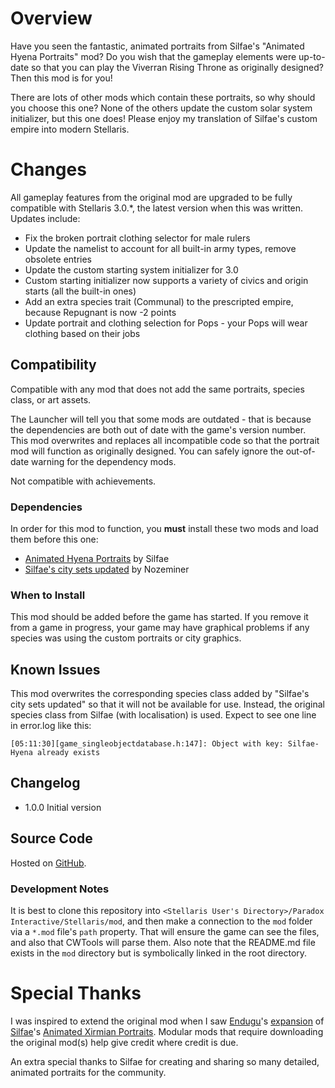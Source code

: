 # Overview

Have you seen the fantastic, animated portraits from Silfae's "Animated Hyena Portraits" mod?  Do you wish that the gameplay elements were up-to-date so that you can play the Viverran Rising Throne as originally designed?  Then this mod is for you!

There are lots of other mods which contain these portraits, so why should you choose this one?  None of the others update the custom solar system initializer, but this one does!  Please enjoy my translation of Silfae's custom empire into modern Stellaris.

# Changes

All gameplay features from the original mod are upgraded to be fully compatible with Stellaris 3.0.*, the latest version when this was written.  Updates include:

* Fix the broken portrait clothing selector for male rulers
* Update the namelist to account for all built-in army types, remove obsolete entries
* Update the custom starting system initializer for 3.0
* Custom starting initializer now supports a variety of civics and origin starts (all the built-in ones)
* Add an extra species trait (Communal) to the prescripted empire, because Repugnant is now -2 points
* Update portrait and clothing selection for Pops - your Pops will wear clothing based on their jobs

## Compatibility

Compatible with any mod that does not add the same portraits, species class, or art assets.

The Launcher will tell you that some mods are outdated - that is because the dependencies are both out of date with the game's version number.  This mod overwrites and replaces all incompatible code so that the portrait mod will function as originally designed.  You can safely ignore the out-of-date warning for the dependency mods.

Not compatible with achievements.

### Dependencies

In order for this mod to function, you **must** install these two mods and load them before this one:

* [Animated Hyena Portraits](https://steamcommunity.com/sharedfiles/filedetails/?id=1126014321) by Silfae
* [Silfae's city sets updated](https://steamcommunity.com/sharedfiles/filedetails/?id=2247427791) by Nozeminer

### When to Install

This mod should be added before the game has started.  If you remove it from a game in progress, your game may have graphical problems if any species was using the custom portraits or city graphics.

## Known Issues

This mod overwrites the corresponding species class added by "Silfae's city sets updated" so that it will not be available for use.  Instead, the original species class from Silfae (with localisation) is used.  Expect to see one line in error.log like this:

```
[05:11:30][game_singleobjectdatabase.h:147]: Object with key: Silfae-Hyena already exists
```

## Changelog

* 1.0.0 Initial version

## Source Code

Hosted on [GitHub](https://github.com/corsairmarks/hyenafolk_portraits_revisited).

### Development Notes

It is best to clone this repository into `<Stellaris User's Directory>/Paradox Interactive/Stellaris/mod`, and then make a connection to the `mod` folder via a `*.mod` file's `path` property.  That will ensure the game can see the files, and also that CWTools will parse them.  Also note that the README.md file exists in the `mod` directory but is symbolically linked in the root directory.

# Special Thanks

I was inspired to extend the original mod when I saw [Endugu](https://steamcommunity.com/profiles/76561198037630876/myworkshopfiles/)'s [expansion](https://steamcommunity.com/sharedfiles/filedetails/?id=1584824947) of [Silfae](https://steamcommunity.com/profiles/76561198021525667/myworkshopfiles/)'s [Animated Xirmian Portraits](https://steamcommunity.com/workshop/filedetails/?id=881118424).  Modular mods that require downloading the original mod(s) help give credit where credit is due.

An extra special thanks to Silfae for creating and sharing so many detailed, animated portraits for the community.